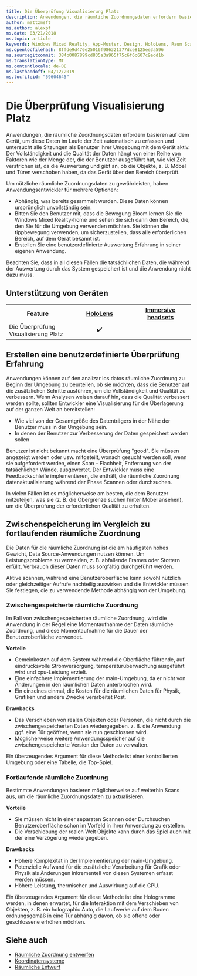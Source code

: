 ```yaml
---
title: Die Überprüfung Visualisierung Platz
description: Anwendungen, die räumliche Zuordnungsdaten erfordern basieren auf dem Gerät, um diese Daten im Laufe der Zeit automatisch zu erfassen und untersucht alle Sitzungen als Benutzer ihrer Umgebung mit dem Gerät aktiv.
author: mattzmsft
ms.author: alexpf
ms.date: 03/21/2018
ms.topic: article
keywords: Windows Mixed Reality, App-Muster, Design, HoloLens, Raum Scan, räumliche Zuordnung Wiederaufbau, surface mesh
ms.openlocfilehash: 8ffde9d476e25016f986321377dce8125ee3a596
ms.sourcegitcommit: 384b0087899cd835a3a965f75c6f6c607c9edd1b
ms.translationtype: MT
ms.contentlocale: de-DE
ms.lasthandoff: 04/12/2019
ms.locfileid: "59604645"
---
```

# <a name="room-scan-visualization"></a>Die Überprüfung Visualisierung Platz

Anwendungen, die räumliche Zuordnungsdaten erfordern basieren auf dem Gerät, um diese Daten im Laufe der Zeit automatisch zu erfassen und untersucht alle Sitzungen als Benutzer ihrer Umgebung mit dem Gerät aktiv. Der Vollständigkeit und die Qualität der Daten hängt von einer Reihe von Faktoren wie der Menge der, die der Benutzer ausgeführt hat, wie viel Zeit verstrichen ist, da die Auswertung und gibt an, ob die Objekte, z. B. Möbel und Türen verschoben haben, da das Gerät über den Bereich überprüft.

Um nützliche räumliche Zuordnungsdaten zu gewährleisten, haben Anwendungsentwickler für mehrere Optionen:
* Abhängig, was bereits gesammelt wurden. Diese Daten können ursprünglich unvollständig sein.
* Bitten Sie den Benutzer mit, dass die Bewegung Bloom lernen Sie die Windows Mixed Reality-home und sehen Sie sich dann den Bereich, die, den Sie für die Umgebung verwenden möchten. Sie können die tippbewegung verwenden, um sicherzustellen, dass alle erforderlichen Bereich, auf dem Gerät bekannt ist.
* Erstellen Sie eine benutzerdefinierte Auswertung Erfahrung in seiner eigenen Anwendung.

Beachten Sie, dass in all diesen Fällen die tatsächlichen Daten, die während der Auswertung durch das System gespeichert ist und die Anwendung nicht dazu muss.

## <a name="device-support"></a>Unterstützung von Geräten

<table>
<tr>
<th>Feature</th><th style="width:150px"> <a href="hololens-hardware-details.md">HoloLens</a></th><th style="width:150px"> <a href="immersive-headset-hardware-details.md">Immersive headsets</a></th>
</tr><tr>
<td> Die Überprüfung Visualisierung Platz</td><td style="text-align: center;"> ✔️</td><td style="text-align: center;"></td>
</tr>
</table>



## <a name="building-a-custom-scanning-experience"></a>Erstellen eine benutzerdefinierte Überprüfung Erfahrung

Anwendungen können auf den analizar los datos räumliche Zuordnung zu Beginn der Umgebung zu beurteilen, ob sie möchten, dass die Benutzer auf die zusätzlichen Schritte ausführen, um die Vollständigkeit und Qualität zu verbessern. Wenn Analysen weisen darauf hin, dass die Qualität verbessert werden sollte, sollten Entwickler eine Visualisierung für die Überlagerung auf der ganzen Welt an bereitstellen:
* Wie viel von der Gesamtgröße des Datenträgers in der Nähe der Benutzer muss in der Umgebung sein.
* In denen der Benutzer zur Verbesserung der Daten gespeichert werden sollen

Benutzer ist nicht bekannt macht eine Überprüfung "good". Sie müssen angezeigt werden oder usw. mitgeteilt, wonach gesucht werden soll, wenn sie aufgefordert werden, einen Scan – Flachheit, Entfernung von der tatsächlichen Wände, ausgewertet. Der Entwickler muss eine Feedbackschleife implementieren, die enthält, die räumliche Zuordnung datenaktualisierung während der Phase Scannen oder durchsuchen.

In vielen Fällen ist es möglicherweise am besten, die dem Benutzer mitzuteilen, was sie (z. B. die Obergrenze suchen hinter Möbel ansehen), um die Überprüfung der erforderlichen Qualität zu erhalten.

## <a name="cached-versus-continuous-spatial-mapping"></a>Zwischenspeicherung im Vergleich zu fortlaufenden räumliche Zuordnung

Die Daten für die räumliche Zuordnung ist die am häufigsten hohes Gewicht, Data Source-Anwendungen nutzen können. Um Leistungsprobleme zu vermeiden, z. B. abfallende Frames oder Stottern erfüllt, Verbrauch dieser Daten muss sorgfältig durchgeführt werden.

Aktive scannen, während eine Benutzeroberfläche kann sowohl nützlich oder gleichzeitiger Aufrufe nachteilig auswirken und die Entwickler müssen Sie festlegen, die zu verwendende Methode abhängig von der Umgebung.

### <a name="cached-spatial-mapping"></a>Zwischengespeicherte räumliche Zuordnung

Im Fall von zwischengespeicherten räumliche Zuordnung, wird die Anwendung in der Regel eine Momentaufnahme der Daten räumliche Zuordnung, und diese Momentaufnahme für die Dauer der Benutzeroberfläche verwendet.

**Vorteile**
* Gemeinkosten auf dem System während die Oberfläche führende, auf eindrucksvolle Stromversorgung, temperaturüberwachung ausgeführt wird und cpu-Leistung erzielt.
* Eine einfachere Implementierung der main-Umgebung, da er nicht von Änderungen in den räumlichen Daten unterbrochen wird.
* Ein einzelnes einmal, die Kosten für die räumlichen Daten für Physik, Grafiken und andere Zwecke verarbeitet Post.

**Drawbacks**
* Das Verschieben von realen Objekten oder Personen, die nicht durch die zwischengespeicherten Daten wiedergegeben. z. B. die Anwendung ggf. eine Tür geöffnet, wenn sie nun geschlossen wird.
* Möglicherweise weitere Anwendungsspeicher auf die zwischengespeicherte Version der Daten zu verwalten.

Ein überzeugendes Argument für diese Methode ist einer kontrollierten Umgebung oder eine Tabelle, die Top-Spiel.

### <a name="continuous-spatial-mapping"></a>Fortlaufende räumliche Zuordnung

Bestimmte Anwendungen basieren möglicherweise auf weiterhin Scans aus, um die räumliche Zuordnungsdaten zu aktualisieren.

**Vorteile**
* Sie müssen nicht in einer separaten Scannen oder Durchsuchen Benutzeroberfläche schon im Vorfeld in Ihrer Anwendung zu erstellen.
* Die Verschiebung der realen Welt Objekte kann durch das Spiel auch mit der eine Verzögerung wiedergegeben.

**Drawbacks**
* Höhere Komplexität in der Implementierung der main-Umgebung.
* Potenzielle Aufwand für die zusätzliche Verarbeitung für Grafik oder Physik als Änderungen inkrementell von diesen Systemen erfasst werden müssen.
* Höhere Leistung, thermischer und Auswirkung auf die CPU.

Ein überzeugendes Argument für diese Methode ist eine Hologramme werden, in denen erwartet, für die Interaktion mit dem Verschieben von Objekten, z. B. ein holographic Auto, die Laufwerke auf dem Boden ordnungsgemäß in eine Tür abhängig davon, ob sie offene oder geschlossene erhöhen möchten.

## <a name="see-also"></a>Siehe auch
* [Räumliche Zuordnung entwerfen](spatial-mapping-design.md)
* [Koordinatensysteme](coordinate-systems.md)
* [Räumliche Entwurf](spatial-sound-design.md)
